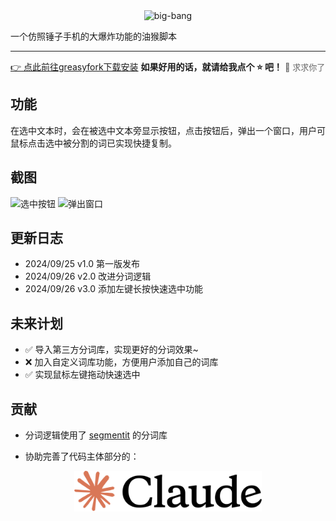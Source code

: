 <div style="text-align: center;">
<img src="https://socialify.git.ci/susmouse/big-bang/image?description=1&descriptionEditable=%E4%B8%80%E4%B8%AA%E4%BB%BF%E7%85%A7%E9%94%A4%E5%AD%90%E6%89%8B%E6%9C%BA%E7%9A%84%E5%88%86%E8%AF%8D%E5%A4%A7%E7%88%86%E7%82%B8%E5%8A%9F%E8%83%BD%E7%9A%84%E6%B2%B9%E7%8C%B4%E8%84%9A%E6%9C%AC&font=Inter&language=1&logo=https%3A%2F%2Fs2.loli.net%2F2024%2F09%2F25%2F6PxlMHA7EZVqwsJ.png&name=1&owner=1&pattern=Plus&theme=Dark" alt="big-bang" width="640" height="320" />
</div>

一个仿照锤子手机的大爆炸功能的油猴脚本

---


[👉 点此前往greasyfork下载安装](https://greasyfork.org/zh-CN/scripts/510130-%E6%96%87%E6%9C%AC%E5%A4%A7%E7%88%86%E7%82%B8)
**如果好用的话，就请给我点个 ⭐ 吧！**
<span style="font-size: small;color: #666666">🥺 求求你了</span>



## 功能

在选中文本时，会在被选中文本旁显示按钮，点击按钮后，弹出一个窗口，用户可鼠标点击选中被分割的词已实现快捷复制。

## 截图

![选中按钮](https://s2.loli.net/2024/09/26/dYo9hxR3qeZrf8c.png)
![弹出窗口](https://s2.loli.net/2024/09/26/DjoT3LfGdneacYx.png)

## 更新日志

- 2024/09/25 v1.0 第一版发布
- 2024/09/26 v2.0 改进分词逻辑
- 2024/09/26 v3.0 添加左键长按快速选中功能

## 未来计划

- ✅ 导入第三方分词库，实现更好的分词效果~
- ❌ 加入自定义词库功能，方便用户添加自己的词库
- ✅ 实现鼠标左键拖动快速选中

## 贡献

- 分词逻辑使用了 [segmentit](https://github.com/linonetwo/segmentit) 的分词库

- 协助完善了代码主体部分的：
<div style="text-align: center;">
  <img src="./assets/claude.svg" width="300px" alt="claude">
</div>
